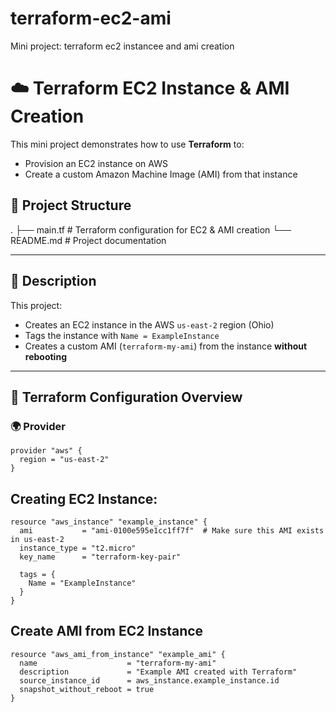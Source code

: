 # terraform-ec2-ami
Mini project: terraform ec2 instancee and ami creation

# ☁️ Terraform EC2 Instance & AMI Creation

This mini project demonstrates how to use **Terraform** to:

- Provision an EC2 instance on AWS
- Create a custom Amazon Machine Image (AMI) from that instance

## 📁 Project Structure

.
├── main.tf          # Terraform configuration for EC2 & AMI creation
└── README.md        # Project documentation


---

## 📌 Description

This project:

- Creates an EC2 instance in the AWS `us-east-2` region (Ohio)
- Tags the instance with `Name = ExampleInstance`
- Creates a custom AMI (`terraform-my-ami`) from the instance **without rebooting**

---

## 🔧 Terraform Configuration Overview

### 🌍 Provider

```
provider "aws" {
  region = "us-east-2"
}
```

## Creating EC2 Instance: 

```
resource "aws_instance" "example_instance" {
  ami           = "ami-0100e595e1cc1ff7f"  # Make sure this AMI exists in us-east-2
  instance_type = "t2.micro"
  key_name      = "terraform-key-pair"

  tags = {
    Name = "ExampleInstance"
  }
}
```
## Create AMI from EC2 Instance
```
resource "aws_ami_from_instance" "example_ami" {
  name                    = "terraform-my-ami"
  description             = "Example AMI created with Terraform"
  source_instance_id      = aws_instance.example_instance.id
  snapshot_without_reboot = true
}
```
